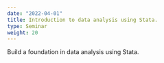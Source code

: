 ```yaml
---
date: "2022-04-01"
title: Introduction to data analysis using Stata.
type: Seminar
weight: 20
---
```


Build a foundation in data analysis using Stata.

